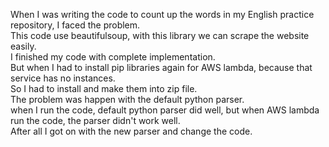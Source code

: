 When I was writing the code to count up the words in my English practice repository, I faced the problem.  
This code use beautifulsoup, with this library we can scrape the website easily.  
I finished my code with complete implementation.  
But when I had to install pip libraries again for AWS lambda, because that service has no instances.  
So I had to install and make them into zip file.  
The problem was happen with the default python parser.  
when I run the code, default python parser did well, but when AWS lambda run the code, the parser didn't work well.  
After all I got on with the new parser and change the code.
